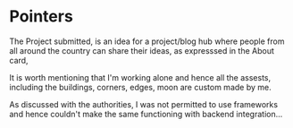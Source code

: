 # Pointers

The Project submitted, is an idea for a project/blog hub where people from all around the country can share their ideas, as expresssed in the About card,

It is worth mentioning that I'm working alone and hence all the assests, including the buildings, corners, edges, moon are custom made by me.

As discussed with the authorities, I was not permitted to use frameworks and hence couldn't make the same functioning with backend integration...
